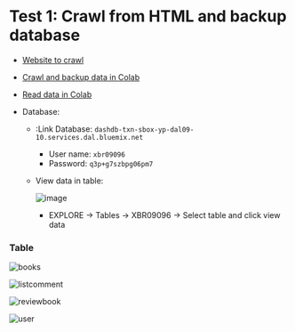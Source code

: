 
# Test 1: Crawl from HTML and backup database

* [Website to crawl](https://www.goodreads.com/author/list/4634532.Nguy_n_Nh_t_nh?page=1&per_page=30)

* [Crawl and backup data in Colab](https://colab.research.google.com/drive/1Ga33mdqsrGbgpAoBNztJa069U7E6GZSo?usp=sharing)

* [Read data in Colab](https://colab.research.google.com/drive/1dJmfMnWAhs1lqENv3KwhwVYxcQt5rLkB?usp=sharing)

* Database:
  + :Link Database: `dashdb-txn-sbox-yp-dal09-10.services.dal.bluemix.net`
      - User name: `xbr09096`
      - Password: `q3p+g7szbpg06pm7`
  + View data in table:
  
    ![image](https://user-images.githubusercontent.com/47073675/90973466-829fb000-e54c-11ea-8077-52750446776d.png)
    + EXPLORE -> Tables -> XBR09096 -> Select table and click view data

### Table

![books](https://user-images.githubusercontent.com/47073675/90618861-bc19a800-e23a-11ea-8b01-f019df0e3f25.JPG)


![listcomment](https://user-images.githubusercontent.com/47073675/90618951-d81d4980-e23a-11ea-92ad-62a37295c43e.JPG)


![reviewbook](https://user-images.githubusercontent.com/47073675/90618957-d9e70d00-e23a-11ea-8e31-a0554b046868.JPG)


![user](https://user-images.githubusercontent.com/47073675/90618959-d9e70d00-e23a-11ea-81c4-adc2fd50fdcf.JPG)
